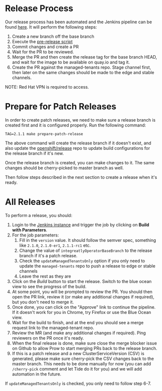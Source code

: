 # Release Process

Our release process has been automated and the Jenkins pipeline can be found [here](https://master-jenkins-csb-intly.cloud.paas.psi.redhat.com/job/Delorean/job/rhmi-release/). It will perform the following steps:

1. Create a new branch off the base branch
2. Execute the [pre-release script](./scripts/prepare-release.sh)
3. Commit changes and create a PR
4. Wait for the PR to be reviewed.
5. Merge the PR and then create the release tag for the base branch HEAD, and wait for the image to be available on quay.io and tag it.
6. Create the PR against the managed-tenants repo. Stage channel first, then later on the same changes should be made to the edge and stable channels.

NOTE: Red Hat VPN is required to access.

# Prepare for Patch Releases

In order to create patch releases, we need to make sure a release branch is created first and it is configured properly. Run the following command:
   
```
TAG=2.1.1 make prepare-patch-release
```

The above command will create the release branch if it doesn't exist, and also update the [openshift/release](https://github.com/openshift/release) repo to update build configurations for the release branch if it's new.

Once the release branch is created, you can make changes to it. The same changes should be cherry-picked to master branch as well.

Then follow steps described in the next section to create a release when it's ready.

# All Releases

To perform a release, you should:
1. Login to the [Jenkins instance](https://master-jenkins-csb-intly.cloud.paas.psi.redhat.com/job/Delorean/job/rhmi-release/) and trigger the job by clicking on **Build with Parameters**.
2. For the job parameters:
   1. Fill in the `version` value. It should follow the semver spec, something like `2.1.0`, `2.1.0-er1`, `2.1.1-rc1` etc.
   2. Change the value of `integreatlyOperatorBaseBranch` to the release branch if it's a patch release.
   3. Check the `updateManagedTenantsOnly` option if you only need to update the `managed-tenants` repo to push a release to edge or stable channels 
   4. Leave the rest as they are
3. Click on the *Build* button to start the release. Switch to the blue ocean view to see the progress of the build.
4. At some point, you will be prompted to review the PR. You should then open the PR link, review it (or make any additional changes if required), but you don't need to merge it.
5. Once done, you can click on the "Approve" link to continue the pipeline. If it doesn't work for you in Chrome, try Firefox or use the Blue Ocean view. 
6. Wait for the build to finish, and at the end you should see a merge request link to the managed-tenant repo.
7. Review the MR (and make any additional changes if required). Ping reviewers on the PR once it's ready. 
8. When the final release is done, make sure close the merge blocker issue on Github to allow Prow to start merging PRs back to the release branch.
9. If this is a patch release and a new ClusterServiceVersion (CSV) is generated, please make sure cherry-pick the CSV changes back to the master branch. This needs to be done manually for now (you can add `/cherry-pick` comment and let Tide do it for you) and we will add automation in the future. 

If `updateManagedTenantsOnly` is checked, you only need to follow step 6-7.
